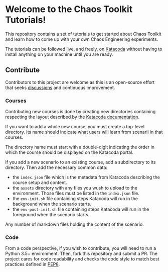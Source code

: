 # Welcome to the Chaos Toolkit Tutorials!

This repository contains a set of tutorials to get started about Chaos Toolkit
and learn how to come up with your own Chaos Engineering experiments.

The tutorials can be followed live, and freely, on [Katacoda][katacoda] without
having to install anything on your machine until you are ready.

[katacoda]: https://www.katacoda.com/chaostoolkit/

## Contribute

Contributors to this project are welcome as this is an open-source effort that
seeks [discussions][join] and continuous improvement.

[join]: https://join.chaostoolkit.org/

### Courses

Contributing new courses is done by creating new directories containing
respecting the layout described by the [Katacoda documentation][katadoc].

[katadoc]: https://www.katacoda.com/docs

If you want to add a whole new course, you must create a top-level directory.
Its name should indicate what users will learn from scenarii in that courses.

The directory name must start with a double-digit indicating the order in which
the course should be displayed on the Katacoda portal.

If you add a new scenario to an existing course, add a subdirectory to its
directory. Then add the necessary common data:

- the `index.json` file which is the metadata from Katacoda describing the
  course setup and content.
- the `assets` directory with any files you wush to upload to the environment.
  Those files must be listed in the `index.json` file.
- the `env-init.sh` file containing steps Katacoda will run in the background
  when the scenario starts.
- the `env-post-init.sh` file containing steps Katacoda will run in the
  foreground when the scenario starts.

Any number of markdown files holding the content of the scenario.

### Code

From a code perspective, if you wish to contribute, you will need to run a 
Python 3.5+ environment. Then, fork this repository and submit a PR. The
project cares for code readability and checks the code style to match best
practices defined in [PEP8][pep8].

[pep8]: https://pycodestyle.readthedocs.io/en/latest/
